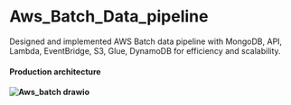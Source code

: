 # Aws_Batch_Data_pipeline
Designed and implemented AWS Batch data pipeline with MongoDB, API, Lambda, EventBridge, S3, Glue, DynamoDB for efficiency and scalability.

<h4>Production architecture<h4/>



![Aws_batch drawio](https://github.com/bardock-2393/Aws_Batch_Data_pipeline/assets/160537536/9e689854-77de-4de2-b83d-144ebeda24af)
